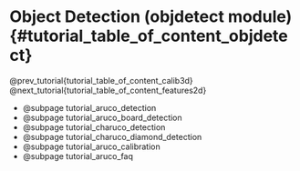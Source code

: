 Object Detection (objdetect module) {#tutorial_table_of_content_objdetect}
==========================================================

@prev_tutorial{tutorial_table_of_content_calib3d}
@next_tutorial{tutorial_table_of_content_features2d}

-   @subpage tutorial_aruco_detection
-   @subpage tutorial_aruco_board_detection
-   @subpage tutorial_charuco_detection
-   @subpage tutorial_charuco_diamond_detection
-   @subpage tutorial_aruco_calibration
-   @subpage tutorial_aruco_faq
